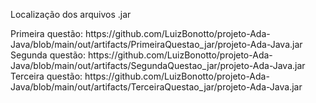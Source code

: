 
Localização dos arquivos .jar
<p>
Primeira questão: https://github.com/LuizBonotto/projeto-Ada-Java/blob/main/out/artifacts/PrimeiraQuestao_jar/projeto-Ada-Java.jar
Segunda questão: https://github.com/LuizBonotto/projeto-Ada-Java/blob/main/out/artifacts/SegundaQuestao_jar/projeto-Ada-Java.jar
Terceira questão: https://github.com/LuizBonotto/projeto-Ada-Java/blob/main/out/artifacts/TerceiraQuestao_jar/projeto-Ada-Java.jar

